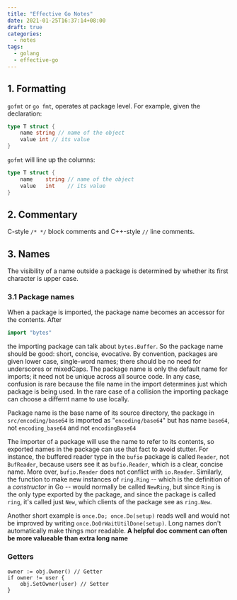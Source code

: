 ```yaml
---
title: "Effective Go Notes"
date: 2021-01-25T16:37:14+08:00
draft: true
categories:
  - notes
tags:
  - golang
  - effective-go
--- 
```


## 1. Formatting

`gofmt` or `go fmt`, operates at package level. For example, given the declaration:

```go
type T struct {
    name string // name of the object
    value int // its value
}
```

`gofmt` will line up the columns:


```go
type T struct {
    name    string // name of the object
    value   int    // its value
}
```

## 2. Commentary

C-style `/* */` block comments and C++-style `//` line comments.

## 3. Names

The visibility of a name outside a package is determined by whether its first character is upper case.

### 3.1 Package names

When a package is imported, the package name becomes an accessor for the contents. After

```go
import "bytes"
```
the importing package can talk about `bytes.Buffer`. So the package name should be good: short, concise,
evocative. By convention, packages are given lower case, single-word names; there should be no need for
underscores or mixedCaps. The package name is only the default name for imports; it need not be unique
across all source code. In any case, confusion is rare because the file name in the import determines just
which package is being used. In the rare case of a collision the importing package can choose a differnt
name to use locally.

Package name is the base name of its source directory, the package in `src/encoding/base64` is imported as
"`encoding/base64`" but has name `base64`, not `encoding_base64` and not `encodingBase64`

The importer of a package will use the name to refer to its contents, so exported names in the package can
use that fact to avoid stutter. For instance, the buffered reader type in the `bufio` package is called `Reader`,
not `BufReader`, because users see it as `bufio.Reader`, which is a clear, concise name. More over, `bufio.Reader`
does not conflict with `io.Reader`. Similarly, the function to make new instances of `ring.Ring` -- which is the
definition of a *constructor* in Go -- would normally be called `NewRing`, but since `Ring` is the only type
exported by the package, and since the package is called `ring`, it's called just `New`, which clients of the
package see as `ring.New`.

Another short example is `once.Do; once.Do(setup)` reads well and would not be improved by writing `once.DoOrWaitUtilDone(setup)`.
Long names don't automatically make things mor readable. **A helpful doc comment can often be more valueable than
extra long name**

### Getters

```
owner := obj.Owner() // Getter
if owner != user {
    obj.SetOwner(user) // Setter
}
```
